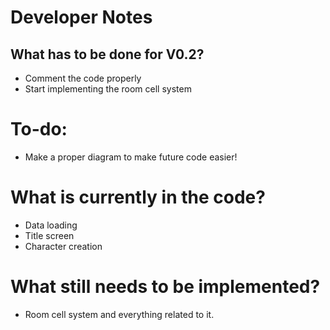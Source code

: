 # Developer Notes
## What has to be done for V0.2?
* Comment the code properly
* Start implementing the room cell system

# To-do:
* Make a proper diagram to make future code easier!

# What is currently in the code?
* Data loading
* Title screen
* Character creation
# What still needs to be implemented?
* Room cell system and everything related to it.
